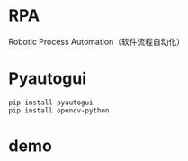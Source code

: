 # RPA
Robotic Process Automation（软件流程自动化）
# Pyautogui
```
pip install pyautogui
pip install opencv-python
```
# demo 
